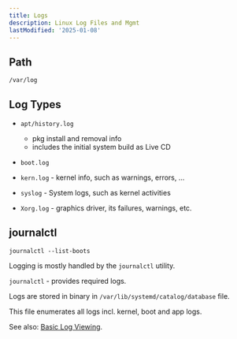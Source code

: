 ```yaml
---
title: Logs
description: Linux Log Files and Mgmt
lastModified: '2025-01-08'
---
```


## Path

```/var/log```

## Log Types

- `apt/history.log`
	- pkg install and removal info
	- includes the initial system build as Live CD

- `boot.log`
- `kern.log` - kernel info, such as warnings, errors, ...

- `syslog` - System logs, such as kernel activities
- `Xorg.log` - graphics driver, its failures, warnings, etc.

## journalctl

```journalctl --list-boots```

Logging is mostly handled by the `journalctl` utility.

`journalctl` - provides required logs.

Logs are stored in binary in `/var/lib/systemd/catalog/database` file.

This file enumerates all logs incl. kernel, boot and app logs.


See also: [Basic Log Viewing](journalctl.md).
